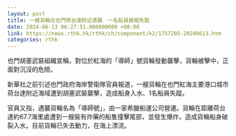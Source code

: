 ```yaml
---
layout: post
title: 一艘貨輪在也門荷台達附近遇襲　一名船員據報失蹤
date: 2024-06-13 06:27:51.000000000 +08:00
link: https://news.rthk.hk/rthk/ch/component/k2/1757205-20240613.htm
categories: rthk
---
```


也門胡塞武裝組織宣稱，對位於紅海的「導師」號貨輪發動襲擊，貨輪被擊中，正面對沉沒的危險。

新華社之前引述也門政府海岸警衛隊官員報道，一艘貨輪在也門紅海主要港口城市荷台達附近海域遭到胡塞武裝襲擊，造成船身入水、1名船員失蹤。

官員又指，遇襲貨輪名為「導師號」，由一家希臘船運公司營運。貨輪在距離荷台達約67.7海里處遭到一艘裝有炸藥的船隻撞擊尾部，並發生爆炸，造成貨輪船身破裂入水。目前貨輪已失去動力，在海上漂流。
